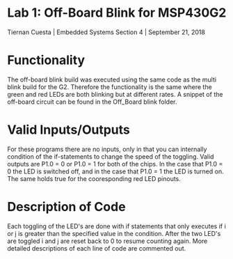 # Lab 1: Off-Board Blink for MSP430G2
Tiernan Cuesta |
Embedded Systems Section 4 |
September 21, 2018
# Functionality
The off-board blink build was executed using the same code as the multi blink build for the G2. Therefore the functionality is the same where the green and red LEDs are both blinking but at different rates. A snippet of the off-board circuit can be found in the Off_Board blink folder.
# Valid Inputs/Outputs
For these programs there are no inputs, only in that you can internally condition of the if-statements to change the speed of the toggling. Valid outputs are P1.0 = 0 or P1.0 = 1 for both of the chips. In the case that P1.0 = 0 the LED is switched off, and in the case that P1.0 = 1 the LED is turned on. The same holds true for the cooresponding red LED pinouts.
# Description of Code
Each toggling of the LED's are done with if statements that only executes if i or j is greater than the specified value in the condition. After the two LED's are toggled i and j are reset back to 0 to resume counting again. More detailed descriptions of each line of code are commented out.
